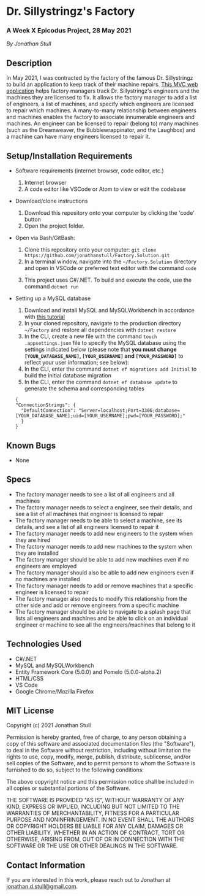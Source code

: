 # Dr. Sillystringz's Factory

### A Week X Epicodus Project, 28 May 2021

_By Jonathan Stull_

## **Description**

In May 2021, I was contracted by the factory of the famous Dr. Sillystringz to build an application to keep track of their machine repairs. [This MVC web application](https://github.com/jonathanstull/Factory.Solution.git) helps factory managers track Dr. Sillystringz's engineers and the machines they are licensed to fix. It allows the factory manager to add a list of engineers, a list of machines, and specify which engineers are licensed to repair which machines. A many-to-many relationship between engineers and machines enables the factory to associate innumerable engineers and machines. An engineer can be licensed to repair (belong to) many machines (such as the Dreamweaver, the Bubblewrappinator, and the Laughbox) and a machine can have many engineers licensed to repair it.

## **Setup/Installation Requirements**

* Software requirements (internet browser, code editor, etc.)
  1. Internet browser
  2. A code editor like VSCode or Atom to view or edit the codebase

* Download/clone instructions
  1. Download this repository onto your computer by clicking the 'code' button
  2. Open the project folder.

* Open via Bash/GitBash:
  1. Clone this repository onto your computer: `git clone https://github.com/jonathanstull/Factory.Solution.git`
  2. In a terminal window, navigate into the `~/Factory.Solution` directory and open in VSCode or preferred text editor with the command `code .`
  3. This project uses C#/.NET. To build and execute the code, use the command `dotnet run`

* Setting up a MySQL database
  1. Download and install MySQL and MySQLWorkbench in accordance with [this tutorial](https://www.learnhowtoprogram.com/c-and-net/getting-started-with-c/installing-and-configuring-mysql)
  2. In your cloned repository, navigate to the production directory `~/Factory` and restore all dependencies with `dotnet restore`
  3. In the CLI, create a new file with the command `touch .appsettings.json` file to specify the MySQL database using the settings indicated below (please note that **you must change `[YOUR_DATABASE_NAME]`, `[YOUR_USERNAME]` and `[YOUR_PASSWORD]`** to reflect your user information; see below):
  4. In the CLI, enter the command `dotnet ef migrations add Initial` to build the initial database migration
  5. In the CLI, enter the command `dotnet ef database update` to generate the schema and corresponding tables
  
    ```
    {
    "ConnectionStrings": {
      "DefaultConnection": "Server=localhost;Port=3306;database=[YOUR_DATABASE_NAME];uid=[YOUR_USERNAME];pwd=[YOUR_PASSWORD];"
      }
    }
    ```


## **Known Bugs**

* None

## **Specs**

* The factory manager needs to see a list of all engineers and all machines
* The factory manager needs to select a engineer, see their details, and see a list of all machines that engineer is licensed to repair
* The factory manager needs to be able to select a machine, see its details, and see a list of all engineers licensed to repair it
* The factory manager needs to add new engineers to the system when they are hired
* The factory manager needs to add new machines to the system when they are installed
* The factory manager should be able to add new machines even if no engineers are employed
* The factory manager should also be able to add new engineers even if no machines are installed
* The factory manager needs to add or remove machines that a specific engineer is licensed to repair
* The factory manager also needs to modify this relationship from the other side and add or remove engineers from a specific machine
* The factory manager should be able to navigate to a splash page that lists all engineers and machines and be able to click on an individual engineer or machine to see all the engineers/machines that belong to it

## **Technologies Used**

* C#/.NET
* MySQL and MySQLWorkbench
* Entity Framework Core (5.0.0) and Pomelo (5.0.0-alpha.2)
* HTML/CSS
* VS Code
* Google Chrome/Mozilla Firefox

## **MIT License**

Copyright (c) 2021 Jonathan Stull

Permission is hereby granted, free of charge, to any person obtaining a copy of this software and associated documentation files (the "Software"), to deal in the Software without restriction, including without limitation the rights to use, copy, modify, merge, publish, distribute, sublicense, and/or sell copies of the Software, and to permit persons to whom the Software is furnished to do so, subject to the following conditions:

The above copyright notice and this permission notice shall be included in all copies or substantial portions of the Software.

THE SOFTWARE IS PROVIDED "AS IS", WITHOUT WARRANTY OF ANY KIND, EXPRESS OR IMPLIED, INCLUDING BUT NOT LIMITED TO THE WARRANTIES OF MERCHANTABILITY, FITNESS FOR A PARTICULAR PURPOSE AND NONINFRINGEMENT. IN NO EVENT SHALL THE AUTHORS OR COPYRIGHT HOLDERS BE LIABLE FOR ANY CLAIM, DAMAGES OR OTHER LIABILITY, WHETHER IN AN ACTION OF CONTRACT, TORT OR OTHERWISE, ARISING FROM,
OUT OF OR IN CONNECTION WITH THE SOFTWARE OR THE USE OR OTHER DEALINGS IN THE SOFTWARE.

## **Contact Information**

If you are interested in this work, please reach out to Jonathan at <jonathan.d.stull@gmail.com>.